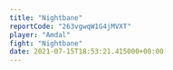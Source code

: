```yaml
---
title: "Nightbane"
reportCode: "263vgwqW1G4jMVXT"
player: "Amdal"
fight: "Nightbane"
date: 2021-07-15T18:53:21.415000+00:00
---
```

